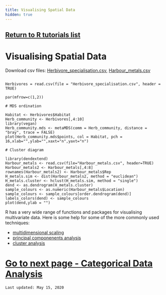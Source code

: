 ```yaml
---
title: Visualising Spatial Data
hidden: true
---
```

## [Return to R tutorials list](%base_url%/?r-language)

# Visualising Spatial Data

Download csv files: [Herbivore_specialisation.csv](%base_url%/Herbivore_specialisation.csv), [Harbour_metals.csv](%base_url%/Harbour_metals.csv)

```{r,echo=F,fig.width=8, fig.height=4,warning=FALSE,message=FALSE}

Herbivores = read.csv(file = "Herbivore_specialisation.csv", header = TRUE)

par(mfrow=c(1,2)) 

# MDS ordination

Habitat <- Herbivores$Habitat
Herb_community <- Herbivores[,4:10]
library(vegan)
Herb_community.mds <- metaMDS(comm = Herb_community, distance = "bray", trace = FALSE)
plot(Herb_community.mds$points, col = Habitat, pch = 16,xlab="",ylab="",xaxt="n",yaxt="n") 

# Cluster diagram

library(dendextend)
Harbour_metals <- read.csv(file="Harbour_metals.csv", header=TRUE)
Harbour_metals2 <- Harbour_metals[,4:8]
rownames(Harbour_metals2) <- Harbour_metals$Rep
H_metals.sim <- dist(Harbour_metals2, method = "euclidean")
H_metals.cluster <- hclust(H_metals.sim, method = "single")
dend <- as.dendrogram(H_metals.cluster)
sample_colours <- as.numeric(Harbour_metals$Location)
sample_colours <- sample_colours[order.dendrogram(dend)]
labels_colors(dend) <- sample_colours
plot(dend,ylab = "")
```

R has a very wide range of functions and packages for visualising multivariate data. Here is some help for some of the more commonly used techniques:  

* [multidimensional scaling](%base_url%/?mds)
* [principal componenents analysis](%base_url%/?principal-components-analysis/)  
* [cluster analysis](%bse_url%/?cluster-analysis/)  

# [ Go to next page - Categorical Data Analysis](%base_url%/?categorical-data-analyses)


`Last updated: May 15, 2020` 